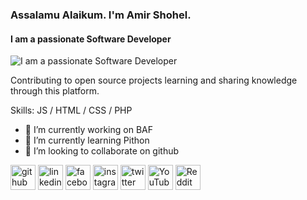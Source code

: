 ### Assalamu Alaikum. I'm Amir Shohel.
#### I am a passionate  Software Developer
![I am a passionate  Software Developer](https://drive.google.com/file/d/10wRwrcR0JsztzSgyZchYpDOk3B8pd4WW/view?usp=drive_link)

Contributing to open source projects learning and sharing knowledge through this platform.

Skills: JS / HTML / CSS / PHP 

- 🔭 I’m currently working on BAF 
- 🌱 I’m currently learning Pithon 
- 👯 I’m looking to collaborate on github 


[<img src='https://cdn.jsdelivr.net/npm/simple-icons@3.0.1/icons/github.svg' alt='github' height='40'>](https://github.com/shohelamir)  [<img src='https://cdn.jsdelivr.net/npm/simple-icons@3.0.1/icons/linkedin.svg' alt='linkedin' height='40'>](https://www.linkedin.com/in/shohelamir/)  [<img src='https://cdn.jsdelivr.net/npm/simple-icons@3.0.1/icons/facebook.svg' alt='facebook' height='40'>](https://www.facebook.com/shohelameer)  [<img src='https://cdn.jsdelivr.net/npm/simple-icons@3.0.1/icons/instagram.svg' alt='instagram' height='40'>](https://www.instagram.com/shohelamir/)  [<img src='https://cdn.jsdelivr.net/npm/simple-icons@3.0.1/icons/twitter.svg' alt='twitter' height='40'>](https://twitter.com/shohelamir)  [<img src='https://cdn.jsdelivr.net/npm/simple-icons@3.0.1/icons/youtube.svg' alt='YouTube' height='40'>](https://www.youtube.com/channel/shohelamir)  [<img src='https://cdn.jsdelivr.net/npm/simple-icons@3.0.1/icons/reddit.svg' alt='Reddit' height='40'>](https://www.reddit.com/user/shohelamir)  

